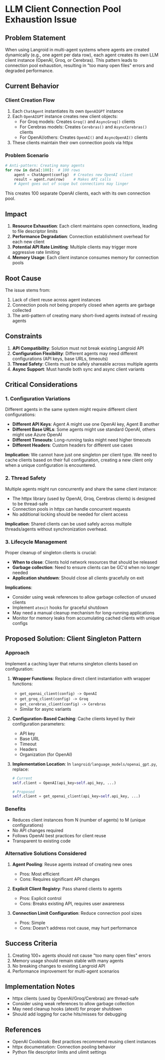 # LLM Client Connection Pool Exhaustion Issue

## Problem Statement

When using Langroid in multi-agent systems where agents are created dynamically (e.g., one agent per data row), each agent creates its own LLM client instance (OpenAI, Groq, or Cerebras). This pattern leads to connection pool exhaustion, resulting in "too many open files" errors and degraded performance.

## Current Behavior

### Client Creation Flow
1. Each `ChatAgent` instantiates its own `OpenAIGPT` instance
2. Each `OpenAIGPT` instance creates new client objects:
   - For Groq models: Creates `Groq()` and `AsyncGroq()` clients
   - For Cerebras models: Creates `Cerebras()` and `AsyncCerebras()` clients  
   - For OpenAI/others: Creates `OpenAI()` and `AsyncOpenAI()` clients
3. These clients maintain their own connection pools via httpx

### Problem Scenario
```python
# Anti-pattern: Creating many agents
for row in data[:100]:  # 100 rows
    agent = ChatAgent(config)  # Creates new OpenAI client
    result = agent.run(row)    # Makes API calls
    # Agent goes out of scope but connections may linger
```

This creates 100 separate OpenAI clients, each with its own connection pool.

## Impact

1. **Resource Exhaustion**: Each client maintains open connections, leading to file descriptor limits
2. **Performance Degradation**: Connection establishment overhead for each new client
3. **Potential API Rate Limiting**: Multiple clients may trigger more aggressive rate limiting
4. **Memory Usage**: Each client instance consumes memory for connection pools

## Root Cause

The issue stems from:
1. Lack of client reuse across agent instances
2. Connection pools not being properly closed when agents are garbage collected
3. The anti-pattern of creating many short-lived agents instead of reusing agents

## Constraints

1. **API Compatibility**: Solution must not break existing Langroid API
2. **Configuration Flexibility**: Different agents may need different configurations (API keys, base URLs, timeouts)
3. **Thread Safety**: Clients must be safely shareable across multiple agents
4. **Async Support**: Must handle both sync and async client variants

## Critical Considerations

### 1. Configuration Variations
Different agents in the same system might require different client configurations:
- **Different API Keys**: Agent A might use one OpenAI key, Agent B another
- **Different Base URLs**: Some agents might use standard OpenAI, others might use Azure OpenAI
- **Different Timeouts**: Long-running tasks might need higher timeouts
- **Different Headers**: Custom headers for different use cases

**Implication**: We cannot have just one singleton per client type. We need to cache clients based on their full configuration, creating a new client only when a unique configuration is encountered.

### 2. Thread Safety
Multiple agents might run concurrently and share the same client instance:
- The httpx library (used by OpenAI, Groq, Cerebras clients) is designed to be thread-safe
- Connection pools in httpx can handle concurrent requests
- No additional locking should be needed for client access

**Implication**: Shared clients can be used safely across multiple threads/agents without synchronization overhead.

### 3. Lifecycle Management
Proper cleanup of singleton clients is crucial:
- **When to close**: Clients hold network resources that should be released
- **Garbage collection**: Need to ensure clients can be GC'd when no longer needed
- **Application shutdown**: Should close all clients gracefully on exit

**Implications**: 
- Consider using weak references to allow garbage collection of unused clients
- Implement `atexit` hooks for graceful shutdown
- May need a manual cleanup mechanism for long-running applications
- Monitor for memory leaks from accumulating cached clients with unique configs

## Proposed Solution: Client Singleton Pattern

### Approach
Implement a caching layer that returns singleton clients based on configuration:

1. **Wrapper Functions**: Replace direct client instantiation with wrapper functions:
   - `get_openai_client(config) -> OpenAI`
   - `get_groq_client(config) -> Groq`
   - `get_cerebras_client(config) -> Cerebras`
   - Similar for async variants

2. **Configuration-Based Caching**: Cache clients keyed by their configuration parameters:
   - API key
   - Base URL
   - Timeout
   - Headers
   - Organization (for OpenAI)

3. **Implementation Location**: In `langroid/language_models/openai_gpt.py`, replace:
   ```python
   # Current
   self.client = OpenAI(api_key=self.api_key, ...)
   
   # Proposed
   self.client = get_openai_client(api_key=self.api_key, ...)
   ```

### Benefits
- Reduces client instances from N (number of agents) to M (unique configurations)
- No API changes required
- Follows OpenAI best practices for client reuse
- Transparent to existing code

### Alternative Solutions Considered

1. **Agent Pooling**: Reuse agents instead of creating new ones
   - Pros: Most efficient
   - Cons: Requires significant API changes

2. **Explicit Client Registry**: Pass shared clients to agents
   - Pros: Explicit control
   - Cons: Breaks existing API, requires user awareness

3. **Connection Limit Configuration**: Reduce connection pool sizes
   - Pros: Simple
   - Cons: Doesn't address root cause, may hurt performance

## Success Criteria

1. Creating 100+ agents should not cause "too many open files" errors
2. Memory usage should remain stable with many agents
3. No breaking changes to existing Langroid API
4. Performance improvement for multi-agent scenarios

## Implementation Notes

- httpx clients (used by OpenAI/Groq/Cerebras) are thread-safe
- Consider using weak references to allow garbage collection
- May need cleanup hooks (atexit) for proper shutdown
- Should add logging for cache hits/misses for debugging

## References

- OpenAI Cookbook: Best practices recommend reusing client instances
- httpx documentation: Connection pooling behavior
- Python file descriptor limits and ulimit settings